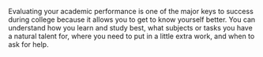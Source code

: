 Evaluating your academic performance is one of the major keys to success during college because it allows you to get to know yourself better. You can understand how you learn and study best, what subjects or tasks you have a natural talent for, where you need to put in a little extra work, and when to ask for help.
